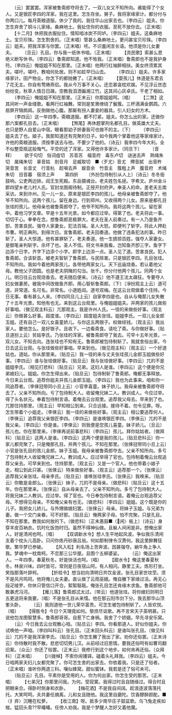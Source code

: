 <!-- { "loadSidebar": true } -->
　　〔云〕罢罢罢。浑家被鲁斋郎夺将去了。一双儿女又不知所向。甫能得了个女人。又是银匠李四的浑家。我在这里。怎生存坐。舅子。我将家缘家计。都分付与你两口儿。每月斋粮道服。休少了我的。我往华山出家去也。〔李四云〕姐夫。你怎生弃舍了铜斗儿家缘。桑麻地土。我扯住你的衣服。至死不放你去。〔正末唱〕
　　【十二月】休把我衣服扯住。情知咱冰炭不同垆。〔李四云〕姐夫。这桑麻地土。宝贝珍珠。怎生割舍的。〔正末唱〕管甚么桑麻地土。更问甚宝贝珍珠。〔李四云〕姐夫。把我浑家与你罢。〔正末唱〕呸。不识羞闲言长语。他须是你儿女妻夫。
　　〔旦云〕孔目。你与我一纸休书咱。〔正末唱〕
　　【尧民歌】索甚么恩绝义断写休书。〔李四云〕鲁斋郎知道。他不恠我。〔正末唱〕鲁斋郎也不是我护身符。〔李四云〕俺姐姐不知在那里。〔正末唱〕他两行红袖醉相扶。美女终须累其夫。嗟吁。嗟吁。教咱何处居。则不如趁早归山去。
　　〔李四云〕姐夫。许多家缘家计。田产物业。你怎下的都抛撇了。〔正末唱〕
　　【耍孩儿】休道是东君去了花无主。你自有莺俦燕侣。我从今万事不关心。还恋甚衾枕欢娱。不见浮云世态纷纷变。秋草人情日日疎。空教我泪洒徧湘江竹。这其间心灰卓氏。干老了相如。
　　〔李四云〕俺姐姐不知在那里。〔正末云〕你那姐姐呵。〔唱〕
　　【二煞】这其间听一声金缕歌。看两行红袖舞。常则是笙箫缭绕了鬟簇。三杯酒满金鹦鹉。六扇屏开锦鹧鸪。反倒做他心腹。那厮有拐人妻妾的器具。引人妇女的方术。
　　〔李四云〕这一年四季。斋粮道服。都不打紧。姐夫。你怎么出的家。还做你那六案都孔目去。〔正末唱〕
　　【煞尾】再休题掌刑名都孔目。做英雄大丈夫。也只是野人自爱山中宿。眼看那幼子娇妻我可也做不的主。〔下〕
　　〔李四云〕姐夫去了也。娘子。我那知道还有完聚的日子。如今我两个掌着他这等家缘家计。许他的斋粮道服。须按季送去与他。不要少了他的。〔诗云〕我李四今年大利。全不似整壶瓶这般悔气。平空的还了浑家。又得他许多家计。〔同旦下〕
　　〔音释〕
　　欲于句切　俗词疽切　苏音苏　福音府　毒东卢切　谜迷去声　熟绳朱切　属绳朱切　辜音姑　刖音月　足臧取切　■〈歹尤〉音尤　殢音腻　出音杵　哭音苦　长音丈　行音杭　趁嗔去声　娱音余　竹音主　簇粗上声　腹音府　术绳朱切　目音暮　宿须上声
　　第四折
　　〔外扮包待制引从人上〕〔诗云〕冬冬衙鼓响。公吏两边排。阎王生死殿。东岳摄魂台。老夫姓包名拯。字希文。庐州金斗郡四望乡老儿村人氏。官封龙图阁待制。正授开封府尹。奉圣人的命。差老夫五南采访。来到许州。见一儿一女。原来是银匠李四的孩儿。他母亲被鲁斋郎夺了。他爷不知所向。这两个孩儿。留在身边。行到郑州。又收得两个儿女。原来是都孔目张珪的孩儿。他母亲也被鲁斋郎夺了。他爷不知所向。我将这两个孩儿。留在家中。着他习学文章。早是十五年光景。如今都应过举。得第了也。老夫将此一事。切切于心。拳拳在念。想鲁斋郎恶极罪大。老夫在圣人前奏过。有一人乃是鱼齐卽。苦害良民。强夺人家妻女。犯法百端。圣人大怒。即便判了斩字。将此人押赴市曹。明正典刑。到得次日。宣鲁斋郎。老夫回奏道。他做了违条犯法的事。昨已斩了。圣人大惊道。他有甚罪斩了。老夫奏道。他一生掳掠百姓。强夺人家妻女。是御笔亲判斩字。杀坏了也。圣人不信。将文书来我看。岂知鱼齐卽三字。鱼字下边添个日字。齐字下边添个小字。即字上边添一点。圣人见了道。苦害良民。犯人鲁斋郎。合该斩首。被老夫智斩了鲁斋郎。与民除害。只是银匠李四。孔目张珪。不知所向。我如今着他两家孩儿。各带他两家女儿。天下巡庙烧香。若认着他父母。教他父子团圆。也是老夫阴隲的勾当。张千。你分付他两个孩儿。同两个女儿。明日往云台观烧香去。老夫随后便来。〔诗云〕他不遵王法太疎狂。专要夺人妇女做妻房。被我中间改做鱼齐即。用心智斩鲁斋郎。〔下〕〔凈扮观主上云〕道可道。非常道。名可名。非常名。小道姓阎。道号双梅。在这云台观做着个住持。今日无事。看有甚么人来。〔李四同旦儿上云〕自家李四是也。自从与俺那儿女失散了十五年光景。知他有也无。来到这云台观里。与俺姐姐姐夫。并两家的孩儿做些好事咱。〔做见观主科云〕兀那观主。我是许州人氏。一径的来做些好事。〔观主云〕你做甚么好事。超度谁。〔李四云〕超度姐夫张珪。姐姐李氏。一双儿女金郎玉姐。还有自己一双儿女喜童娇儿。与你这五两银子。权做经钱。〔观主云〕我出家人。要他怎么。是好银子。且收下。一边看斋食。请吃了斋。与你做好事。〔贴旦道扮上云〕贫姑李氏。乃张珪的浑家。被鲁斋郎夺了我去。可早十五年光景。一双儿女。不知去向。连张珪也不知有无。鲁斋郎被包待制斩了。我就舍俗出家。今日去这云台观。与张珪做些好事咱。早来到也。〔做见观主科〕〔观主云〕一个好道姑也。道姑。你从那里来。〔贴旦云〕我一径的来与丈夫张珪孩儿金郎玉姐做些好事。〔李四云〕谁与张珪做好事。〔贴旦云〕我与张珪做好事。〔李四云〕兀的不是姐姐李氏。〔相见打悲科〕〔贴旦云〕兄弟。这妇人是谁。〔李四云〕这个便是你兄弟媳妇儿。姐姐。你怎生得出来。〔贴旦云〕包待制斩了鲁斋郎。俺都无事释放。今日来云台观。追荐你姐夫并孩儿金郎玉姐。〔李四云〕我也为此事来。咱和你一同追荐者。〔李倈冠带同小旦上云〕小官李喜童。妹子娇儿。我母亲被鲁斋郎夺将去了。父亲不知所向。亏了包待制大人。收留俺兄妹二人。教训成人。今应过举。得了头名状元。奉着包待制言语。着俺去云台观里。追荐我父母去。早来到了也。兀那住持那里。〔观主云〕早知相公到来。只合远接。接待不着。勿令见罪。呀。怎生带着个小姐走。〔李倈云〕我一径的来做些好事。〔观主云〕相公要追荐何人。〔李倈云〕追荐我父亲银匠李四。〔李四云〕是谁唤银匠李四。〔李倈云〕兀的不是我父亲。〔李四云〕你是谁。〔李倈云〕则我便是您孩儿喜童。妹子娇儿。〔旦云〕孩儿也。你在那里来。〔李倈再说前事悲科〕〔李四云〕孩儿。拜你姑姑者。〔做拜科〕〔贴旦云〕这两人是谁。〔李四云〕这两个便是我的孩儿。〔贴旦悲科云〕你一家儿都完聚了。只是俺那孔目。并两个孩儿。不知在那里。〔张倈冠带同小旦上云〕小官是张孔目的孩儿金郎。妹子玉姐。我母亲被鲁斋郎夺去。父亲不知所向。多亏了包待制大人收留俺兄妹二人。教训成人。应过举得了官也。包待制着俺云台观追荐父亲去。可早来到也。住持那里。〔观主云〕又是一个官人。他也带着小娘子走。相公到此只甚。〔张倈云〕特来做些好事。〔观主云〕追荐那一个。〔张倈云〕追荐我父亲张珪。母亲李氏。〔贴旦云〕谁唤张珪李氏。〔张倈云〕我唤来。〔贴旦云〕你敢是金郎么。〔张倈云〕妹子。兀的不是母亲。〔做悲科〕〔贴旦云〕这十五年。你在那里来。〔张倈云〕自从母亲去了。父亲不知所向。多亏了包待制大人。将我兄妹二人教训。应过举。得了官也。今日奉包待制言语。着俺云台观追荐父母。不想得见母亲。不知俺父亲有也无。〔做悲科〕〔李四云〕姐姐。这个既是你的儿子。我把女儿娇儿。与外甥做媳妇罢。〔张倈云〕母亲。将妹子玉姐。与兄弟为妻。做一个交门亲眷。可不好那。〔贴旦云〕俺两家子母。怕不完聚。只是孔目。不知在那里。教我如何放的下。〔做悲科〕〔正末愚鼓■〈闲〉板上〕〔诗云〕身穿羊皮百衲衣。饥时化饭饱时归。虽然不得神仙做。且躲人间闲是非。想俺出家人。好是清闲也呵。〔唱〕
　　【双调新水令】想人生平地起风波。争似我乐清闲支着个枕头儿高卧。只问你炼丹砂唐吕翁。何如那制律令汉萧何。我这里醉舞狂歌。繁华梦已参破。
　　【风入松】利名场上苦奔波。因甚强夺。蜗牛角上争人我。梦魂中一枕南柯。不恋那三公华屋。且图个五柳婆娑。
　　〔云〕俺这出家人。一年四季。春夏秋冬。好是快活也呵。〔唱〕
　　【甜水令】俺这里春夏秋冬。林泉兴味。四时皆可。常则是日夜宿山阿。有人相问。静里工夫。炼形打坐。笑指那落叶辞柯。
　　【折桂令】想当初向清明日共饮金波。张孔目家世坟茔。须不是风月鸣珂。他将俺儿女夫妻。直认做了云雨巫娥。俺自撇下家缘过活。再无心段疋绫罗。你休只管信口开合。絮絮聒聒。俺张孔目怎还肯缘木求鱼。鲁斋郎他可敢暴虎冯河。
　　【雁儿落】鲁斋郎忒太过。〔带云〕他道张珪。将你媳妇则明日五更送将来我要。〔唱〕不是张孔目从来懦。他在那云阳市剑下分。我去那华山顶峯头卧。
　　〔云〕我则道他一世儿荣华富贵。可怎生被包待制斩了。人皆欢悦。〔唱〕
　　【得胜令】今日个天理竟如何。黎庶尽讴歌。再不言宋天子英明甚。只说他包龙图智慧多。鲁斋郎哥哥。自惹下亡身祸。我舍了个娇娥。早先寻安乐窝。
　　〔云〕今日我去云台观散心咱。〔贴旦云〕李四。你看那道人。好似你姐夫。你试唤他一声咱。〔李四叫科云〕张孔目。〔正末回头科云〕是谁叫张孔目。〔做见科云〕兀的不是我浑家李氏。〔贴旦云〕你怎生撇了我出了家。劝你还俗罢。〔正末诗云〕你待散时我不散。悲悲切切男儿汉。从前经过旧恩情。要我还俗呵有如曹司翻旧案。〔众云〕你还了俗罢。〔正末云〕我修行到这个地步。如何肯再还俗。〔众拜科〕〔正末唱〕
　　【川拨棹】不索你闹镬铎。磕着头礼拜我。〔李四云〕姐夫。今日咱两家夫妇儿女都完聚了。你可怎生舍的出家去。你依着我。只是还了俗者。〔正末唱〕谁听你两道三科。嚷似蜂窝。甜似蜜钵。我若是还了俗可未可。
　　〔贴旦云〕孔目。平素你是受用的人。你为何出家。你怎生受的那苦。〔正末唱〕
　　【七弟兄】你那里问我。为何。受寂寞。我得过时且自随缘过。得合时且把眼来合。得卧时侧身和衣卧。
　　【梅花酒】不是我自间阔。趁浪逐波落落托托。大笑呵呵。夫共妻任摘离。儿和女且随他。我这里自磨陀。饮香醪醉颜酡。■〈扌弃〉沉睡在松萝。
　　【收江南】呀。抵多少南华庄子鼓盆歌。乌飞兔走疾如梭。猛回头青??早皤皤。任傍人劝我。我是个梦醒人怎好又着他魔。
